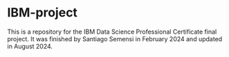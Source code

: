 # IBM-project
This is a repository for the IBM Data Science Professional Certificate final project. It was finished by Santiago Semensi in February 2024 and updated in August 2024.
